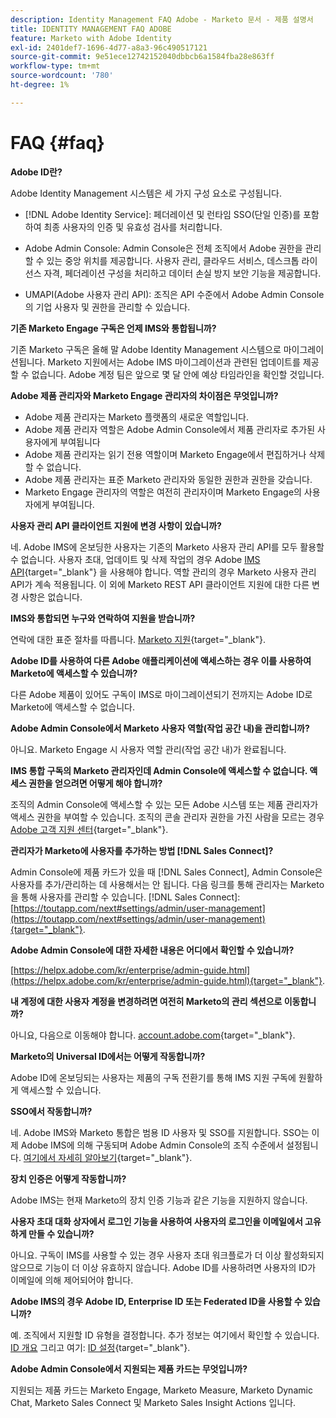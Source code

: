 ```yaml
---
description: Identity Management FAQ Adobe - Marketo 문서 - 제품 설명서
title: IDENTITY MANAGEMENT FAQ ADOBE
feature: Marketo with Adobe Identity
exl-id: 2401def7-1696-4d77-a8a3-96c490517121
source-git-commit: 9e51ece12742152040dbbcb6a1584fba28e863ff
workflow-type: tm+mt
source-wordcount: '780'
ht-degree: 1%

---
```


# FAQ {#faq}

**Adobe ID란?**

Adobe Identity Management 시스템은 세 가지 구성 요소로 구성됩니다.

* [!DNL Adobe Identity Service]: 페더레이션 및 런타임 SSO(단일 인증)를 포함하여 최종 사용자의 인증 및 유효성 검사를 처리합니다.

* Adobe Admin Console: Admin Console은 전체 조직에서 Adobe 권한을 관리할 수 있는 중앙 위치를 제공합니다. 사용자 관리, 클라우드 서비스, 데스크톱 라이선스 자격, 페더레이션 구성을 처리하고 데이터 손실 방지 보안 기능을 제공합니다.

* UMAPI(Adobe 사용자 관리 API): 조직은 API 수준에서 Adobe Admin Console의 기업 사용자 및 권한을 관리할 수 있습니다.

**기존 Marketo Engage 구독은 언제 IMS와 통합됩니까?**

기존 Marketo 구독은 올해 말 Adobe Identity Management 시스템으로 마이그레이션됩니다. Marketo 지원에서는 Adobe IMS 마이그레이션과 관련된 업데이트를 제공할 수 없습니다. Adobe 계정 팀은 앞으로 몇 달 안에 예상 타임라인을 확인할 것입니다.

**Adobe 제품 관리자와 Marketo Engage 관리자의 차이점은 무엇입니까?**

* Adobe 제품 관리자는 Marketo 플랫폼의 새로운 역할입니다.
* Adobe 제품 관리자 역할은 Adobe Admin Console에서 제품 관리자로 추가된 사용자에게 부여됩니다
* Adobe 제품 관리자는 읽기 전용 역할이며 Marketo Engage에서 편집하거나 삭제할 수 없습니다.
* Adobe 제품 관리자는 표준 Marketo 관리자와 동일한 권한과 권한을 갖습니다.
* Marketo Engage 관리자의 역할은 여전히 관리자이며 Marketo Engage의 사용자에게 부여됩니다.

**사용자 관리 API 클라이언트 지원에 변경 사항이 있습니까?**

네. Adobe IMS에 온보딩한 사용자는 기존의 Marketo 사용자 관리 API를 모두 활용할 수 없습니다. 사용자 초대, 업데이트 및 삭제 작업의 경우 Adobe [IMS API](https://www.adobe.io/apis/experienceplatform/umapi-new.html){target="_blank"} 을 사용해야 합니다. 역할 관리의 경우 Marketo 사용자 관리 API가 계속 적용됩니다. 이 외에 Marketo REST API 클라이언트 지원에 대한 다른 변경 사항은 없습니다.

**IMS와 통합되면 누구와 연락하여 지원을 받습니까?**

연락에 대한 표준 절차를 따릅니다. [Marketo 지원](https://nation.marketo.com/t5/support/ct-p/Support){target="_blank"}.

**Adobe ID를 사용하여 다른 Adobe 애플리케이션에 액세스하는 경우 이를 사용하여 Marketo에 액세스할 수 있습니까?**

다른 Adobe 제품이 있어도 구독이 IMS로 마이그레이션되기 전까지는 Adobe ID로 Marketo에 액세스할 수 없습니다.

**Adobe Admin Console에서 Marketo 사용자 역할(작업 공간 내)을 관리합니까?**

아니요. Marketo Engage 시 사용자 역할 관리(작업 공간 내)가 완료됩니다.

**IMS 통합 구독의 Marketo 관리자인데 Admin Console에 액세스할 수 없습니다. 액세스 권한을 얻으려면 어떻게 해야 합니까?**

조직의 Admin Console에 액세스할 수 있는 모든 Adobe 시스템 또는 제품 관리자가 액세스 권한을 부여할 수 있습니다. 조직의 콘솔 관리자 권한을 가진 사람을 모르는 경우 [Adobe 고객 지원 센터](https://helpx.adobe.com/contact.html){target="_blank"}.

**관리자가 Marketo에 사용자를 추가하는 방법 [!DNL Sales Connect]?**

Admin Console에 제품 카드가 있을 때 [!DNL Sales Connect], Admin Console은 사용자를 추가/관리하는 데 사용해서는 안 됩니다. 다음 링크를 통해 관리자는 Marketo을 통해 사용자를 관리할 수 있습니다. [!DNL Sales Connect]: [https://toutapp.com/next#settings/admin/user-management](https://toutapp.com/next#settings/admin/user-management){target="_blank"}.

**Adobe Admin Console에 대한 자세한 내용은 어디에서 확인할 수 있습니까?**

[https://helpx.adobe.com/kr/enterprise/admin-guide.html](https://helpx.adobe.com/kr/enterprise/admin-guide.html){target="_blank"}.

**내 계정에 대한 사용자 계정을 변경하려면 여전히 Marketo의 관리 섹션으로 이동합니까?**

아니요, 다음으로 이동해야 합니다. [account.adobe.com](https://account.adobe.com){target="_blank"}.

**Marketo의 Universal ID에서는 어떻게 작동합니까?**

Adobe ID에 온보딩되는 사용자는 제품의 구독 전환기를 통해 IMS 지원 구독에 원활하게 액세스할 수 있습니다.

**SSO에서 작동합니까?**

네. Adobe IMS와 Marketo 통합은 범용 ID 사용자 및 SSO를 지원합니다. SSO는 이제 Adobe IMS에 의해 구동되며 Adobe Admin Console의 조직 수준에서 설정됩니다. [여기에서 자세히 알아보기](https://helpx.adobe.com/enterprise/using/set-up-identity.html){target="_blank"}.

**장치 인증은 어떻게 작동합니까?**

Adobe IMS는 현재 Marketo의 장치 인증 기능과 같은 기능을 지원하지 않습니다.

**사용자 초대 대화 상자에서 로그인 기능을 사용하여 사용자의 로그인을 이메일에서 고유하게 만들 수 있습니까?**

아니요. 구독이 IMS를 사용할 수 있는 경우 사용자 초대 워크플로가 더 이상 활성화되지 않으므로 기능이 더 이상 유효하지 않습니다. Adobe ID를 사용하려면 사용자의 ID가 이메일에 의해 제어되어야 합니다.

**Adobe IMS의 경우 Adobe ID, Enterprise ID 또는 Federated ID을 사용할 수 있습니까?**

예. 조직에서 지원할 ID 유형을 결정합니다. 추가 정보는 여기에서 확인할 수 있습니다. [ID 개요](https://helpx.adobe.com/enterprise/using/identity.html) 그리고 여기: [ID 설정](https://helpx.adobe.com/enterprise/using/set-up-identity.html){target="_blank"}.

**Adobe Admin Console에서 지원되는 제품 카드는 무엇입니까?**

지원되는 제품 카드는 Marketo Engage, Marketo Measure, Marketo Dynamic Chat, Marketo Sales Connect 및 Marketo Sales Insight Actions 입니다.
